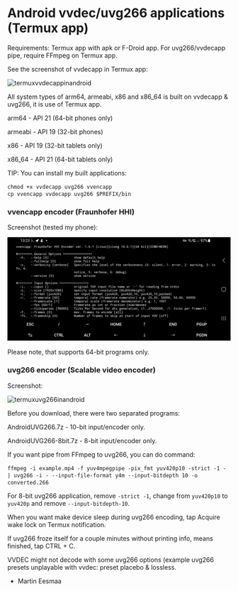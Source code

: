 # Android vvdec/uvg266 applications (Termux app)

Requirements: Termux app with apk or F-Droid app. For uvg266/vvdecapp pipe, require FFmpeg on Termux app.

See the screenshot of vvdecapp in Termux app:

![termuxvvdecappinandroid](https://user-images.githubusercontent.com/88035011/176990694-52279bf1-86fd-419e-a2b7-1b6d1038ac18.jpg)

All system types of arm64, armeabi, x86 and x86_64 is built on vvdecapp & uvg266, it is use of Termux app.

arm64 - API 21 (64-bit phones only)

armeabi - API 19 (32-bit phones)

x86 - API 19 (32-bit tablets only)

x86_64 - API 21 (64-bit tablets only)

TIP: You can install my built applications:

```
chmod +x vvdecapp uvg266 vvencapp
cp vvencapp vvdecapp uvg266 $PREFIX/bin
```

### vvencapp encoder (Fraunhofer HHI)

Screenshot (tested my phone):

![vvencapptermux](vvencapptermux.png)

Please note, that supports 64-bit programs only.

### uvg266 encoder (Scalable video encoder)

Screenshot:

![termuxuvg266inandroid](https://user-images.githubusercontent.com/88035011/190282518-13c6dfd1-41a4-4a9b-aefe-de9e43c26759.jpg)

Before you download, there were two separated programs:

AndroidUVG266.7z - 10-bit input/encoder only.

AndroidUVG266-8bit.7z - 8-bit input/encoder only.

If you want pipe from FFmpeg to uvg266, you can do command:
```
ffmpeg -i example.mp4 -f yuv4mpegpipe -pix_fmt yuv420p10 -strict -1 - | uvg266 -i - --input-file-format y4m --input-bitdepth 10 -o converted.266
```

For 8-bit uvg266 application, remove `-strict -1`, change from `yuv420p10` to `yuv420p` and remove `--input-bitdepth-10`.

When you want make device sleep during uvg266 encoding, tap Acquire wake lock on Termux notification.

If uvg266 froze itself for a couple minutes without printing info, means finished, tap CTRL + C.

VVDEC might not decode with some uvg266 options (example uvg266 presets unplayable with vvdec: preset placebo & lossless.

- Martin Eesmaa

